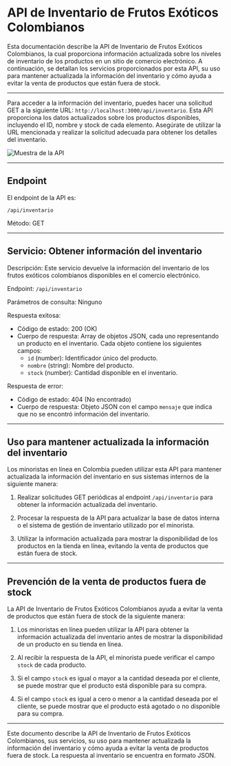 API de Inventario de Frutos Exóticos Colombianos
=============================================

Esta documentación describe la API de Inventario de Frutos Exóticos Colombianos, la cual proporciona información actualizada sobre los niveles de inventario de los productos en un sitio de comercio electrónico. A continuación, se detallan los servicios proporcionados por esta API, su uso para mantener actualizada la información del inventario y cómo ayuda a evitar la venta de productos que están fuera de stock.



---
Para acceder a la información del inventario, puedes hacer una solicitud GET a la siguiente URL: `http://localhost:3000/api/inventario`. Esta API proporciona los datos actualizados sobre los productos disponibles, incluyendo el ID, nombre y stock de cada elemento. Asegúrate de utilizar la URL mencionada y realizar la solicitud adecuada para obtener los detalles del inventario.

![Muestra de la API](1.jpg)




---

Endpoint
--------

El endpoint de la API es:

```
/api/inventario
```

Método: GET

---

Servicio: Obtener información del inventario
-------------------------------------------

Descripción: Este servicio devuelve la información del inventario de los frutos exóticos colombianos disponibles en el comercio electrónico.

Endpoint: `/api/inventario`

Parámetros de consulta: Ninguno

Respuesta exitosa:

- Código de estado: 200 (OK)
- Cuerpo de respuesta: Array de objetos JSON, cada uno representando un producto en el inventario. Cada objeto contiene los siguientes campos:
  - `id` (number): Identificador único del producto.
  - `nombre` (string): Nombre del producto.
  - `stock` (number): Cantidad disponible en el inventario.

Respuesta de error:

- Código de estado: 404 (No encontrado)
- Cuerpo de respuesta: Objeto JSON con el campo `mensaje` que indica que no se encontró información del inventario.

---

Uso para mantener actualizada la información del inventario
----------------------------------------------------------

Los minoristas en línea en Colombia pueden utilizar esta API para mantener actualizada la información del inventario en sus sistemas internos de la siguiente manera:

1. Realizar solicitudes GET periódicas al endpoint `/api/inventario` para obtener la información actualizada del inventario.

2. Procesar la respuesta de la API para actualizar la base de datos interna o el sistema de gestión de inventario utilizado por el minorista.

3. Utilizar la información actualizada para mostrar la disponibilidad de los productos en la tienda en línea, evitando la venta de productos que están fuera de stock.

---

Prevención de la venta de productos fuera de stock
--------------------------------------------------

La API de Inventario de Frutos Exóticos Colombianos ayuda a evitar la venta de productos que están fuera de stock de la siguiente manera:

1. Los minoristas en línea pueden utilizar la API para obtener la información actualizada del inventario antes de mostrar la disponibilidad de un producto en su tienda en línea.

2. Al recibir la respuesta de la API, el minorista puede verificar el campo `stock` de cada producto.

3. Si el campo `stock` es igual o mayor a la cantidad deseada por el cliente, se puede mostrar que el producto está disponible para su compra.

4. Si el campo `stock` es igual a cero o menor a la cantidad deseada por el cliente, se puede mostrar que el producto está agotado o no disponible para su compra.

---

Este documento describe la API de Inventario de Frutos Exóticos Colombianos, sus servicios, su uso para mantener actualizada la información del inventario y cómo ayuda a evitar la venta de productos fuera de stock. La respuesta al inventario se encuentra en formato JSON.
